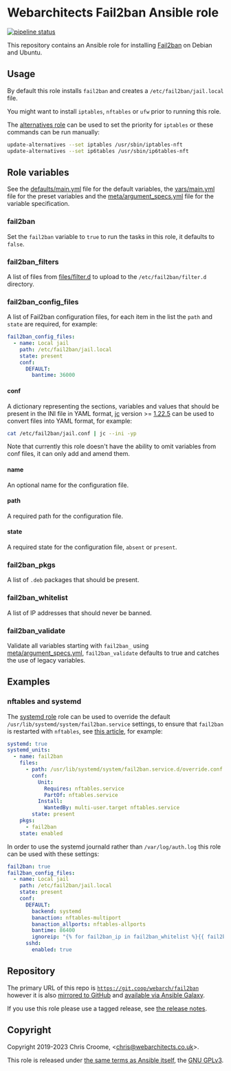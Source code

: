 # Webarchitects Fail2ban Ansible role

[![pipeline status](https://git.coop/webarch/fail2ban/badges/master/pipeline.svg)](https://git.coop/webarch/fail2ban/-/commits/master)

This repository contains an Ansible role for installing [Fail2ban](https://fail2ban.org/) on Debian and Ubuntu.

## Usage

By default this role installs `fail2ban` and creates a `/etc/fail2ban/jail.local` file.

You might want to install `iptables`, `nftables` or `ufw` prior to running this role.

The [alternatives role](https://git.coop/webarch/alternatives) can be used to set the priority for `iptables` or these commands can be run manually:

```bash
update-alternatives --set iptables /usr/sbin/iptables-nft
update-alternatives --set ip6tables /usr/sbin/ip6tables-nft
```

## Role variables

See the [defaults/main.yml](defaults/main.yml) file for the default variables, the [vars/main.yml](vars/main.yml) file for the preset variables and the [meta/argument_specs.yml](meta/argument_specs.yml) file for the variable specification.

### fail2ban

Set the `fail2ban` variable to `true` to run the tasks in this role, it defaults to `false`.

### fail2ban_filters

A list of files from [files/filter.d](files/filter.d) to upload to the `/etc/fail2ban/filter.d` directory.

### fail2ban_config_files

A list of Fail2ban configuration files, for each item in the list the `path` and `state` are required, for example:

```yaml
fail2ban_config_files:
  - name: Local jail
    path: /etc/fail2ban/jail.local
    state: present
    conf:
      DEFAULT:
        bantime: 36000
```

#### conf

A dictionary representing the sections, variables and values that should be present in the INI file in YAML format, [jc](https://github.com/kellyjonbrazil/jc) version >= [1.22.5](https://github.com/kellyjonbrazil/jc/releases/tag/v1.22.5) can be used to convert files into YAML format, for example:

```bash
cat /etc/fail2ban/jail.conf | jc --ini -yp
```

Note that currently this role doesn't have the ability to omit variables from conf files, it can only add and amend them.

#### name

An optional name for the configuration file.

#### path

A required path for the configuration file.

#### state

A required state for the configuration file, `absent` or `present`.

### fail2ban_pkgs

A list of `.deb` packages that should be present.

### fail2ban_whitelist

A list of IP addresses that should never be banned.

### fail2ban_validate

Validate all variables starting with `fail2ban_` using [meta/argument_specs.yml](meta/argument_specs.yml), `fail2ban_validate` defaults to true and catches the use of legacy variables.

## Examples

### nftables and systemd

The [systemd role](https://git.coop/webarch/systemd) role can be used to override the default `/usr/lib/systemd/system/fail2ban.service` settings, to ensure that `fail2ban` is restarted with `nftables`, see [this article](https://www.the-art-of-web.com/system/systemd-fail2ban-nftables/), for example:

```yaml
systemd: true
systemd_units:
  - name: fail2ban
    files:
      - path: /usr/lib/systemd/system/fail2ban.service.d/override.conf
        conf:
          Unit:
            Requires: nftables.service
            PartOf: nftables.service
          Install:
            WantedBy: multi-user.target nftables.service
        state: present
    pkgs:
      - fail2ban
    state: enabled
```

In order to use the systemd journald rather than `/var/log/auth.log` this role can be used with these settings:

```yaml
fail2ban: true
fail2ban_config_files:
  - name: Local jail
    path: /etc/fail2ban/jail.local
    state: present
    conf:
      DEFAULT:
        backend: systemd
        banaction: nftables-multiport
        banaction_allports: nftables-allports
        bantime: 86400
        ignoreip: "{% for fail2ban_ip in fail2ban_whitelist %}{{ fail2ban_ip }}{% if not loop.last %} {% endif %}{% endfor %}"
      sshd:
        enabled: true
```

## Repository

The primary URL of this repo is [`https://git.coop/webarch/fail2ban`](https://git.coop/webarch/fail2ban) however it is also [mirrored to GitHub](https://github.com/webarch-coop/ansible-role-fail2ban) and [available via Ansible Galaxy](https://galaxy.ansible.com/chriscroome/fail2ban).

If you use this role please use a tagged release, see [the release notes](https://git.coop/webarch/fail2ban/-/releases).

## Copyright

Copyright 2019-2023 Chris Croome, &lt;[chris@webarchitects.co.uk](mailto:chris@webarchitects.co.uk)&gt;.

This role is released under [the same terms as Ansible itself](https://github.com/ansible/ansible/blob/devel/COPYING), the [GNU GPLv3](LICENSE).
